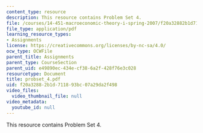 ```yaml
---
content_type: resource
description: This resource contains Problem Set 4.
file: /courses/14-451-macroeconomic-theory-i-spring-2007/f20a32882b1d711893bc07a29da2f498_probset_4.pdf
file_type: application/pdf
learning_resource_types:
- Assignments
license: https://creativecommons.org/licenses/by-nc-sa/4.0/
ocw_type: OCWFile
parent_title: Assignments
parent_type: CourseSection
parent_uid: e49890ec-434e-cf38-6a2f-428f76e3c028
resourcetype: Document
title: probset_4.pdf
uid: f20a3288-2b1d-7118-93bc-07a29da2f498
video_files:
  video_thumbnail_file: null
video_metadata:
  youtube_id: null
---
```

This resource contains Problem Set 4.